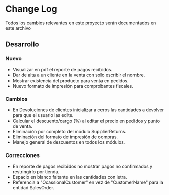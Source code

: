 # Change Log
Todos los cambios relevantes en este proyecto serán documentados en este archivo

## Desarrollo
### Nuevo
- Visualizar en pdf el reporte de pagos recibidos.
- Dar de alta a un cliente en la venta con solo escribir el nombre.
- Mostrar existencia del producto para venta en pedidos.
- Nuevo formato de impresión para comprobantes fiscales.

### Cambios
- En Devoluciones de clientes inicializar a ceros las cantidades a devolver para que el usuario las edite.
- Calcular el descuento/cargo (%) al editar el precio en pedidos y punto de venta.
- Eliminación por completo del módulo SupplierReturns.
- Eliminación del formato de impresión de compras.
- Manejo general de descuentos en todos los módulos.

### Correcciones
- En reporte de pagos recibidos no mostrar pagos no confirmados y restringirlo por tienda.
- Espacio en blanco faltante en las cantidades con letra.
- Referencia a "OcassionalCustomer" en vez de "CustomerName" para la entidad SalesOrder.
